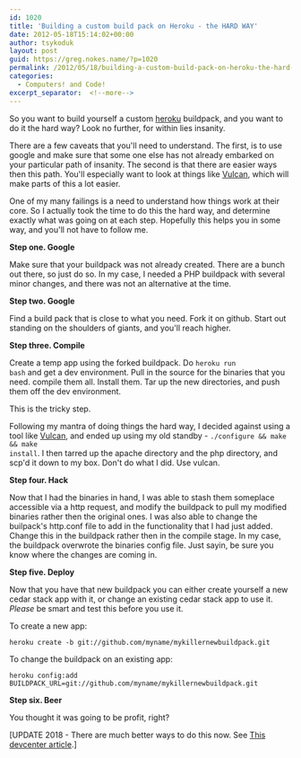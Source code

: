```yaml
---
id: 1020
title: 'Building a custom build pack on Heroku - the HARD WAY'
date: 2012-05-18T15:14:02+00:00
author: tsykoduk
layout: post
guid: https://greg.nokes.name/?p=1020
permalink: /2012/05/18/building-a-custom-build-pack-on-heroku-the-hard-way/
categories:
  - Computers! and Code!
excerpt_separator:  <!--more-->
---
```

So you want to build yourself a custom <a href="http://heroku.com">heroku</a> buildpack, and you want to do it the hard way? Look no further, for within lies insanity.

<!--more-->

There are a few caveats that you'll need to understand. The first, is to use google and make sure that some one else has not already embarked on your particular path of insanity. The second is that there are easier ways then this path. You'll especially want to look at things like <a href="https://github.com/ddollar/vulcan">Vulcan</a>, which will make parts of this a lot easier.

One of my many failings is a need to understand how things work at their core. So I actually took the time to do this the hard way, and determine exactly what was going on at each step. Hopefully this helps you in some way, and you'll not have to follow me.

**Step one. Google**

Make sure that your buildpack was not already created. There are a bunch out there, so just do so. In my case, I needed a PHP buildpack with several minor changes, and there was not an alternative at the time.

**Step two. Google**

Find a build pack that is close to what you need. Fork it on github. Start out standing on the shoulders of giants, and you'll reach higher.

**Step three. Compile**

Create a temp app using the forked buildpack. Do <code>heroku run bash</code> and get a dev environment. Pull in the source for the binaries that you need. compile them all. Install them. Tar up the new directories, and push them off the dev environment.

This is the tricky step.

Following my mantra of doing things the hard way, I decided against using a tool like <a href="https://github.com/ddollar/vulcan">Vulcan</a>, and ended up using my old standby - <code>./configure &amp;&amp; make &amp;&amp; make install</code>. I then tarred up the apache directory and the php directory, and scp'd it down to my box. Don't do what I did. Use vulcan.

**Step four. Hack**

Now that I had the binaries in hand, I was able to stash them someplace accessible via a http request, and modify the buildpack to pull my modified binaries rather then the original ones. I was also able to change the builpack's http.conf file to add in the functionality that I had just added. Change this in the buildpack rather then in the compile stage. In my case, the buildpack overwrote the binaries config file. Just sayin, be sure you know where the changes are coming in.

**Step five. Deploy**

Now that you have that new buildpack you can either create yourself a new cedar stack app with it, or change an existing cedar stack app to use it. <em>Please</em> be smart and test this before you use it.

To create a new app:

```
heroku create -b git://github.com/myname/mykillernewbuildpack.git
```

To change the buildpack on an existing app:

```
heroku config:add BUILDPACK_URL=git://github.com/myname/mykillernewbuildpack.git
```

**Step six. Beer**

You thought it was going to be profit, right?

[UPDATE 2018 - There are much better ways to do this now. See <a href="https://devcenter.heroku.com/articles/buildpack-api#binaries">This devcenter article</a>.]